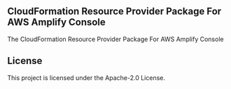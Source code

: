 ## CloudFormation Resource Provider Package For AWS Amplify Console

The CloudFormation Resource Provider Package For AWS Amplify Console


## License

This project is licensed under the Apache-2.0 License.
